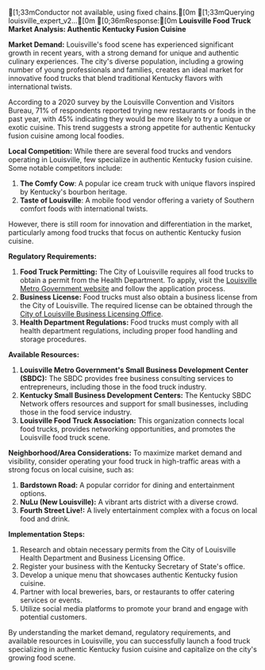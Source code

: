 [1;33mConductor not available, using fixed chains.[0m
[1;33mQuerying louisville_expert_v2...[0m
[0;36mResponse:[0m
**Louisville Food Truck Market Analysis: Authentic Kentucky Fusion Cuisine**

**Market Demand:**
Louisville's food scene has experienced significant growth in recent years, with a strong demand for unique and authentic culinary experiences. The city's diverse population, including a growing number of young professionals and families, creates an ideal market for innovative food trucks that blend traditional Kentucky flavors with international twists.

According to a 2020 survey by the Louisville Convention and Visitors Bureau, 71% of respondents reported trying new restaurants or foods in the past year, with 45% indicating they would be more likely to try a unique or exotic cuisine. This trend suggests a strong appetite for authentic Kentucky fusion cuisine among local foodies.

**Local Competition:**
While there are several food trucks and vendors operating in Louisville, few specialize in authentic Kentucky fusion cuisine. Some notable competitors include:

1. **The Comfy Cow**: A popular ice cream truck with unique flavors inspired by Kentucky's bourbon heritage.
2. **Taste of Louisville**: A mobile food vendor offering a variety of Southern comfort foods with international twists.

However, there is still room for innovation and differentiation in the market, particularly among food trucks that focus on authentic Kentucky fusion cuisine.

**Regulatory Requirements:**

1. **Food Truck Permitting:** The City of Louisville requires all food trucks to obtain a permit from the Health Department. To apply, visit the [Louisville Metro Government website](https://www.louisvilleky.gov/government/health-department/food-trucks) and follow the application process.
2. **Business License:** Food trucks must also obtain a business license from the City of Louisville. The required license can be obtained through the [City of Louisville Business Licensing Office](https://www.louisvilleky.gov/government/business-licensing-office).
3. **Health Department Regulations:** Food trucks must comply with all health department regulations, including proper food handling and storage procedures.

**Available Resources:**

1. **Louisville Metro Government's Small Business Development Center (SBDC):** The SBDC provides free business consulting services to entrepreneurs, including those in the food truck industry.
2. **Kentucky Small Business Development Centers:** The Kentucky SBDC Network offers resources and support for small businesses, including those in the food service industry.
3. **Louisville Food Truck Association:** This organization connects local food trucks, provides networking opportunities, and promotes the Louisville food truck scene.

**Neighborhood/Area Considerations:**
To maximize market demand and visibility, consider operating your food truck in high-traffic areas with a strong focus on local cuisine, such as:

1. **Bardstown Road:** A popular corridor for dining and entertainment options.
2. **NuLu (New Louisville):** A vibrant arts district with a diverse crowd.
3. **Fourth Street Live!:** A lively entertainment complex with a focus on local food and drink.

**Implementation Steps:**

1. Research and obtain necessary permits from the City of Louisville Health Department and Business Licensing Office.
2. Register your business with the Kentucky Secretary of State's office.
3. Develop a unique menu that showcases authentic Kentucky fusion cuisine.
4. Partner with local breweries, bars, or restaurants to offer catering services or events.
5. Utilize social media platforms to promote your brand and engage with potential customers.

By understanding the market demand, regulatory requirements, and available resources in Louisville, you can successfully launch a food truck specializing in authentic Kentucky fusion cuisine and capitalize on the city's growing food scene.

